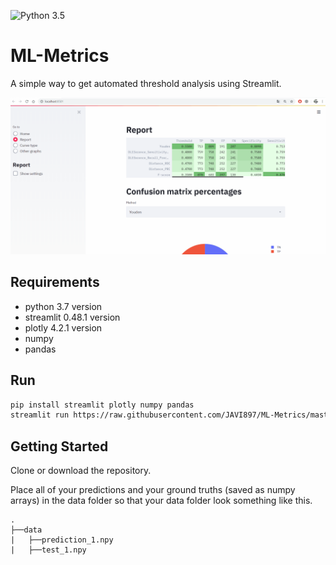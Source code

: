![Python 3.5](https://img.shields.io/badge/python-3.5-blue.svg)

# ML-Metrics

A simple way to get automated threshold analysis using Streamlit.

![Muestra](https://raw.githubusercontent.com/JAVI897/ML-Metrics/master/muestra.gif "Muestra")

## Requirements

* python 3.7 version
* streamlit 0.48.1 version
* plotly 4.2.1 version
* numpy
* pandas

## Run

```sh
pip install streamlit plotly numpy pandas
streamlit run https://raw.githubusercontent.com/JAVI897/ML-Metrics/master/app.py
```

## Getting Started

Clone or download the repository.

Place all of your predictions and your ground truths (saved as numpy arrays) in the data folder so that your data folder look something like this.

```
.
├──data
|   ├──prediction_1.npy
|   ├──test_1.npy
```

